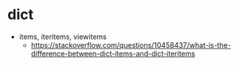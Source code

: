 # dict
* items, iteritems, viewitems
  * https://stackoverflow.com/questions/10458437/what-is-the-difference-between-dict-items-and-dict-iteritems

